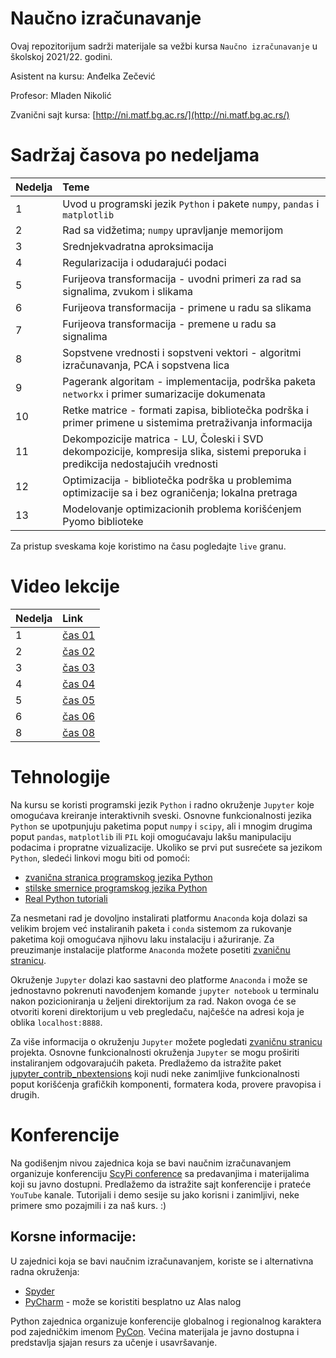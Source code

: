 # Naučno izračunavanje

Ovaj repozitorijum sadrži materijale sa vežbi kursa `Naučno izračunavanje` u školskoj 2021/22. godini.

Asistent na kursu: Anđelka Zečević

Profesor: Mladen Nikolić

Zvanični sajt kursa: [http://ni.matf.bg.ac.rs/](http://ni.matf.bg.ac.rs/)

# Sadržaj časova po nedeljama

|Nedelja | Teme |
|:--------|:------|
| 1 | Uvod u programski jezik `Python` i pakete `numpy`, `pandas` i `matplotlib`|
| 2 | Rad sa vidžetima; `numpy` upravljanje memorijom |
| 3 | Srednjekvadratna aproksimacija |
| 4 | Regularizacija i odudarajući podaci |
| 5 | Furijeova transformacija - uvodni primeri za rad sa signalima, zvukom i slikama |
| 6 | Furijeova transformacija - primene u radu sa slikama |
| 7 | Furijeova transformacija - premene u radu sa signalima |
| 8 | Sopstvene vrednosti i sopstveni vektori - algoritmi izračunavanja, PCA i sopstvena lica |
| 9 | Pagerank algoritam - implementacija, podrška paketa `networkx` i primer sumarizacije dokumenata |
| 10 | Retke matrice - formati zapisa, bibliotečka podrška i primer primene u sistemima pretraživanja informacija |
| 11 | Dekompozicije matrica - LU, Čoleski i SVD dekompozicije, kompresija slika, sistemi preporuka i predikcija nedostajućih vrednosti |
| 12 | Optimizacija - bibliotečka podrška u problemima optimizacije sa i bez ograničenja; lokalna pretraga |
| 13 | Modelovanje optimizacionih problema korišćenjem Pyomo biblioteke |


Za pristup sveskama koje koristimo na času pogledajte `live` granu.

# Video lekcije
|Nedelja | Link |
|:--------|:------|
| 1 | [čas 01](https://matf.webex.com/matf/ldr.php?RCID=77b8de77f069847a8cc244a63b0a4161)
| 2 | [čas 02](https://matf.webex.com/matf/ldr.php?RCID=416cf5a4b54193ceb407d5340d7f0fe7)
| 3 | [čas 03](https://matf.webex.com/matf/ldr.php?RCID=e09595b957bad1d6e97e7101ad735e7c)
| 4 | [čas 04](https://matf.webex.com/matf/ldr.php?RCID=7b6cebaf95c55aab8fb183a80fe6a904)
| 5 | [čas 05](https://matf.webex.com/matf/ldr.php?RCID=05d4e0f79cf5956f14aa4cee04798d4a)
| 6 | [čas 06](https://matf.webex.com/matf/ldr.php?RCID=39c4a805bd8ca031baf86ff9df6dcfaf)
| 8 | [čas 08](https://matf.webex.com/matf/ldr.php?RCID=83862e3f81f055307396cfd32e2135a3)


# Tehnologije

Na kursu se koristi programski jezik `Python` i radno okruženje `Jupyter` koje omogućava kreiranje interaktivnih sveski. Osnovne funkcionalnosti jezika `Python` se upotpunjuju paketima poput `numpy` i `scipy`, ali i mnogim drugima poput `pandas`, `matplotlib` ili `PIL` koji omogućavaju lakšu manipulaciju podacima i propratne vizualizacije. Ukoliko se prvi put susrećete sa jezikom `Python`, sledeći linkovi mogu biti od pomoći:
- [zvanična stranica programskog jezika Python](https://www.python.org/)
- [stilske smernice programskog jezika Python](https://www.python.org/dev/peps/pep-0008/)
- [Real Python tutoriali](https://realpython.com/)

Za nesmetani rad je dovoljno instalirati platformu `Anaconda` koja dolazi sa velikim brojem već instaliranih paketa i `conda` sistemom za rukovanje paketima koji omogućava njihovu laku instalaciju i ažuriranje. Za preuzimanje instalacije platforme `Anaconda` možete posetiti [zvaničnu stranicu](https://www.anaconda.com/products/individual). 

Okruženje `Jupyter` dolazi kao sastavni deo platforme `Anaconda` i može se jednostavno pokrenuti navođenjem komande `jupyter notebook` u terminalu nakon pozicioniranja u željeni direktorijum za rad. Nakon ovoga će se otvoriti koreni direktorijum u veb pregledaču, najčešće na adresi koja je oblika `localhost:8888`.

Za više informacija o okruženju `Jupyter` možete pogledati [zvaničnu stranicu](https://jupyter.org/) projekta. Osnovne funkcionalnosti okruženja `Jupyter` se mogu proširiti instaliranjem odgovarajućih paketa. Predlažemo da istražite paket [jupyter_contrib_nbextensions](https://jupyter-contrib-nbextensions.readthedocs.io/en/latest/index.html) koji nudi neke zanimljive funkcionalnosti poput korišćenja grafičkih komponenti, formatera koda, provere pravopisa i drugih.

# Konferencije

Na godišenjm nivou zajednica koja se bavi naučnim izračunavanjem organizuje konferenciju [ScyPi conference](https://conference.scipy.org/) sa predavanjima i materijalima koji su javno dostupni. Predlažemo da istražite sajt konferencije i prateće `YouTube` kanale. Tutorijali i demo sesije su jako korisni i zanimljivi, neke primere smo pozajmili i za naš kurs. :)   

## Korsne informacije: 

U zajednici koja se bavi naučnim izračunavanjem, koriste se i alternativna radna okruženja:
- [Spyder](https://github.com/spyder-ide/spyder)
- [PyCharm](https://www.jetbrains.com/pycharm/) - može se koristiti besplatno uz Alas nalog

Python zajednica organizuje konferencije globalnog i regionalnog karaktera pod zajedničkim imenom [PyCon](https://pycon.org/). Većina materijala je javno dostupna i predstavlja sjajan resurs za učenje i usavršavanje.
